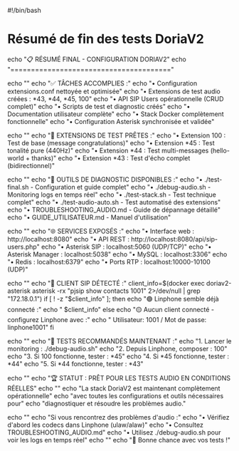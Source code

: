 #!/bin/bash

# Résumé de fin des tests DoriaV2

echo "📋 RÉSUMÉ FINAL - CONFIGURATION DORIAV2"
echo "======================================="

echo ""
echo "✅ TÂCHES ACCOMPLIES :"
echo "• Configuration extensions.conf nettoyée et optimisée"
echo "• Extensions de test audio créées : *43, *44, *45, 100"
echo "• API SIP Users opérationnelle (CRUD complet)"
echo "• Scripts de test et diagnostic créés"
echo "• Documentation utilisateur complète"
echo "• Stack Docker complètement fonctionnelle"
echo "• Configuration Asterisk synchronisée et validée"

echo ""
echo "🎯 EXTENSIONS DE TEST PRÊTES :"
echo "• Extension 100  : Test de base (message congratulations)"
echo "• Extension *45  : Test tonalité pure (440Hz)"
echo "• Extension *44  : Test multi-messages (hello-world + thanks)"
echo "• Extension *43  : Test d'écho complet (bidirectionnel)"

echo ""
echo "🔧 OUTILS DE DIAGNOSTIC DISPONIBLES :"
echo "• ./test-final.sh           - Configuration et guide complet"
echo "• ./debug-audio.sh          - Monitoring logs en temps réel"
echo "• ./test-stack.sh           - Test technique complet"
echo "• ./test-audio-auto.sh      - Test automatisé des extensions"
echo "• TROUBLESHOOTING_AUDIO.md  - Guide de dépannage détaillé"
echo "• GUIDE_UTILISATEUR.md      - Manuel d'utilisation"

echo ""
echo "🌐 SERVICES EXPOSÉS :"
echo "• Interface web     : http://localhost:8080"
echo "• API REST          : http://localhost:8080/api/sip-users.php"
echo "• Asterisk SIP      : localhost:5060 (UDP/TCP)"
echo "• Asterisk Manager  : localhost:5038"
echo "• MySQL             : localhost:3306"
echo "• Redis             : localhost:6379"
echo "• Ports RTP         : localhost:10000-10100 (UDP)"

echo ""
echo "📱 CLIENT SIP DÉTECTÉ :"
client_info=$(docker exec doriav2-asterisk asterisk -rx "pjsip show contacts 1001" 2>/dev/null | grep "172.18.0.1")
if [ ! -z "$client_info" ]; then
    echo "🟢 Linphone semble déjà connecté :"
    echo "   $client_info"
else
    echo "🟡 Aucun client connecté - configurez Linphone avec :"
    echo "   Utilisateur: 1001 / Mot de passe: linphone1001"
fi

echo ""
echo "🧪 TESTS RECOMMANDÉS MAINTENANT :"
echo "1. Lancer le monitoring : ./debug-audio.sh"
echo "2. Depuis Linphone, composer : 100"
echo "3. Si 100 fonctionne, tester : *45"
echo "4. Si *45 fonctionne, tester : *44"
echo "5. Si *44 fonctionne, tester : *43"

echo ""
echo "🏆 STATUT : PRÊT POUR LES TESTS AUDIO EN CONDITIONS RÉELLES"
echo ""
echo "La stack DoriaV2 est maintenant complètement opérationnelle"
echo "avec toutes les configurations et outils nécessaires pour"
echo "diagnostiquer et résoudre les problèmes audio."

echo ""
echo "Si vous rencontrez des problèmes d'audio :"
echo "• Vérifiez d'abord les codecs dans Linphone (ulaw/alaw)"
echo "• Consultez TROUBLESHOOTING_AUDIO.md"
echo "• Utilisez ./debug-audio.sh pour voir les logs en temps réel"
echo ""
echo "🎉 Bonne chance avec vos tests !"

